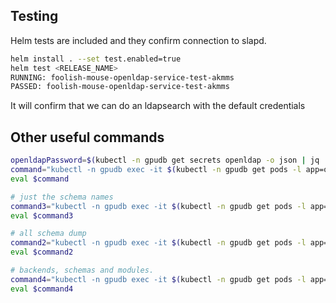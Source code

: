 

## Testing

Helm tests are included and they confirm connection to slapd.

```bash
helm install . --set test.enabled=true
helm test <RELEASE_NAME>
RUNNING: foolish-mouse-openldap-service-test-akmms
PASSED: foolish-mouse-openldap-service-test-akmms
```

It will confirm that we can do an ldapsearch with the default credentials

## Other useful commands
    
```bash
openldapPassword=$(kubectl -n gpudb get secrets openldap -o json | jq '.data.LDAP_ADMIN_PASSWORD' | tr -d '"' | base64 -d)
command="kubectl -n gpudb exec -it $(kubectl -n gpudb get pods -l app=openldap -o name) -- ldapsearch -x -H ldap://localhost -b dc=kinetica,dc=com -D "cn=admin,dc=kinetica,dc=com" -w ${openldapPassword}"
eval $command

# just the schema names
command3="kubectl -n gpudb exec -it $(kubectl -n gpudb get pods -l app=openldap -o name) -- ldapsearch -b "cn=schema,cn=config" -H ldapi:/// -LLL -Q -Y EXTERNAL dn"
eval $command3

# all schema dump
command2="kubectl -n gpudb exec -it $(kubectl -n gpudb get pods -l app=openldap -o name) -- ldapsearch -Y EXTERNAL -H ldapi:/// -b cn=schema,cn=config objectClass=*"
eval $command2

# backends, schemas and modules.
command4="kubectl -n gpudb exec -it $(kubectl -n gpudb get pods -l app=openldap -o name) -- ldapsearch -Y EXTERNAL -H ldapi:/// -b cn=config"
eval $command4
```
